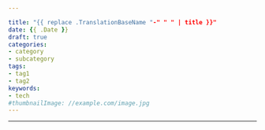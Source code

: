 ```yaml
---

title: "{{ replace .TranslationBaseName "-" " " | title }}"
date: {{ .Date }}
draft: true
categories:
- category
- subcategory
tags:
- tag1
- tag2
keywords:
- tech
#thumbnailImage: //example.com/image.jpg
---
```


<!--more-->
---
